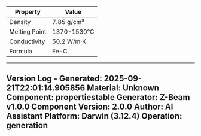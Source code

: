 | Property | Value |
|----------|-------|
| Density | 7.85 g/cm³ |
| Melting Point | 1370-1530°C |
| Conductivity | 50.2 W/m·K |
| Formula | Fe-C |


---
Version Log - Generated: 2025-09-21T22:01:14.905856
Material: Unknown
Component: propertiestable
Generator: Z-Beam v1.0.0
Component Version: 2.0.0
Author: AI Assistant
Platform: Darwin (3.12.4)
Operation: generation
---